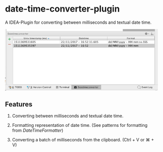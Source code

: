 # date-time-converter-plugin

A IDEA-Plugin for converting between milliseconds and textual date time.

![Screenshot](screenshot.png)

## Features

1. Converting between milliseconds and textual date time.

2. Formatting representation of date time. (See patterns for formatting from _DateTimeFormatter_)

3. Converting a batch of milliseconds from the clipboard. (Ctrl + V or &#8984; + V)

